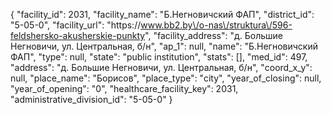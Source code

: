 {
    "facility_id": 2031,
    "facility_name": "Б.Негновичский ФАП",
    "district_id": "5-05-0",
    "facility_url": "https:\/\/www.bb2.by\/o-nas\/struktura\/596-feldshersko-akusherskie-punkty",
    "facility_address": "д. Большие Негновичи, ул. Центральная, б\/н",
    "ap_1": null,
    "name": "Б.Негновичский ФАП",
    "type": null,
    "state": "public institution",
    "stats": [],
    "med_id": 497,
    "address": "д. Большие Негновичи, ул. Центральная, б\/н",
    "coord_x_y": null,
    "place_name": "Борисов",
    "place_type": "city",
    "year_of_closing": null,
    "year_of_opening": "0",
    "healthcare_facility_key": 2031,
    "administrative_division_id": "5-05-0"
}